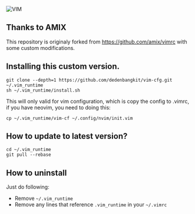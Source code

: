 ![VIM](https://jcgerhard.net/user/pages/01.blog/vim-cheats/item.svg)

## Thanks to AMIX
This repository is originaly forked from https://github.com/amix/vimrc with some custom modifications.

## Installing this custom version.

	git clone --depth=1 https://github.com/dedenbangkit/vim-cfg.git ~/.vim_runtime
	sh ~/.vim_runtime/install.sh

This will only valid for vim configuration, which is copy the config to .vimrc, if you have neovim, you need to doing this:
	
	cp ~/.vim_runtime/vim-cf ~/.config/nvim/init.vim

## How to update to latest version?

    cd ~/.vim_runtime
    git pull --rebase

## How to uninstall
Just do following:
* Remove `~/.vim_runtime`
* Remove any lines that reference `.vim_runtime` in your `~/.vimrc`
